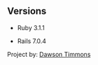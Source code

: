 ## Versions

- Ruby 3.1.1

- Rails 7.0.4

Project by: [Dawson Timmons](https://github.com/DMTimmons1)
